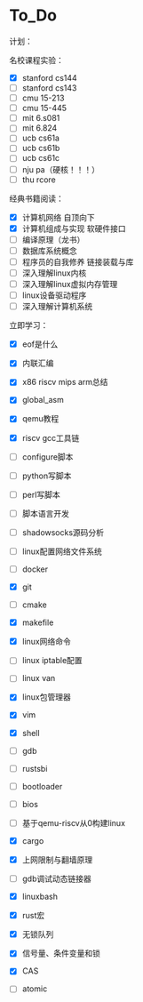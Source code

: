 # To_Do
计划：

名校课程实验：

- [x] stanford cs144
- [ ] stanford cs143
- [ ] cmu 15-213
- [ ] cmu 15-445
- [ ] mit 6.s081
- [ ] mit 6.824
- [ ] ucb cs61a
- [ ] ucb cs61b
- [ ] ucb cs61c
- [ ] nju pa（硬核！！！）
- [ ] thu rcore

经典书籍阅读：

- [x] 计算机网络 自顶向下
- [x] 计算机组成与实现 软硬件接口
- [ ] 编译原理（龙书）
- [ ] 数据库系统概念
- [ ] 程序员的自我修养 链接装载与库
- [ ] 深入理解linux内核
- [ ] 深入理解linux虚拟内存管理
- [ ] linux设备驱动程序
- [ ] 深入理解计算机系统

立即学习：

- [x] eof是什么
- [x] 内联汇编
- [x] x86 riscv mips arm总结
- [x] global_asm
- [x] qemu教程
- [x] riscv gcc工具链
- [ ] configure脚本
- [ ] python写脚本
- [ ] perl写脚本
- [ ] 脚本语言开发
- [ ] shadowsocks源码分析
- [ ] linux配置网络文件系统
- [ ] docker
- [x] git
- [ ] cmake 
- [x] makefile
- [x] linux网络命令
- [ ] linux iptable配置
- [ ] linux van
- [x] linux包管理器
- [x] vim
- [x] shell
- [ ] gdb
- [ ] rustsbi
- [ ] bootloader
- [ ] bios
- [ ] 基于qemu-riscv从0构建linux
- [x] cargo
- [x] 上网限制与翻墙原理
- [ ] gdb调试动态链接器
- [x] linuxbash
- [x] rust宏
- [x] 无锁队列
- [x] 信号量、条件变量和锁
- [x] CAS
- [ ] atomic

